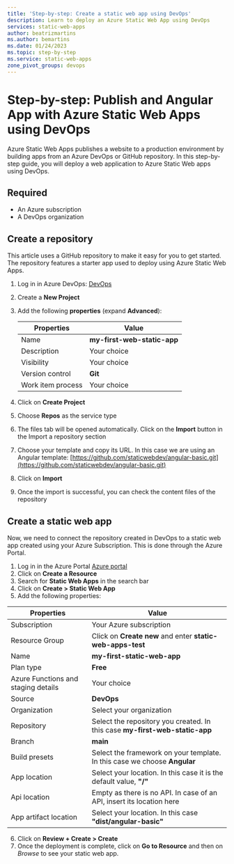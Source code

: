 ```yaml
---
title: 'Step-by-step: Create a static web app using DevOps'
description: Learn to deploy an Azure Static Web App using DevOps
services: static-web-apps
author: beatrizmartins
ms.author: bemartins
ms.date: 01/24/2023
ms.topic: step-by-step
ms.service: static-web-apps
zone_pivot_groups: devops
---
```


# Step-by-step: Publish and Angular App with Azure Static Web Apps using DevOps

Azure Static Web Apps publishes a website to a production environment by building apps from an Azure DevOps or GitHub repository. In this step-by-step guide, you will deploy a web application to Azure Static Web apps using DevOps.

## Required

- An Azure subscription
- A DevOps organization

## Create a repository

This article uses a GitHub repository to make it easy for you to get started. The repository features a starter app used to deploy using Azure Static Web Apps.

1. Log in in Azure DevOps: [DevOps](https://dev.azure.com/)
2. Create a **New Project**
3. Add the following **properties** (expand **Advanced**):

    | Properties | Value |
    |--|--|
    | Name | **my-first-web-static-app** |
    | Description | Your choice ||
    | Visibility | Your choice |
    | Version control | **Git**  |
    | Work item process | Your choice |

4. Click on **Create Project**
5. Choose **Repos** as the service type
6. The files tab will be opened automatically. Click on the **Import** button in the Import a repository section
7. Choose your template and copy its URL. In this case we are using an Angular template: [https://github.com/staticwebdev/angular-basic.git](https://github.com/staticwebdev/angular-basic.git)
8. Click on **Import**
9. Once the import is successful, you can check the content files of the repository

## Create a static web app

Now, we need to connect the repository created in DevOps to a static web app created using your Azure Subscription. This is done through the Azure Portal.

1. Log in in the Azure Portal [Azure portal](https://portal.azure.com)
2. Click on **Create a Resource**
3. Search for **Static Web Apps** in the search bar
4. Click on **Create > Static Web App**
5. Add the following properties:

| Properties | Value |
|--|--|
| Subscription | Your Azure subscription |
| Resource Group | Click on **Create new** and enter **static-web-apps-test** |
| Name | **my-first-static-web-app** |
| Plan type | **Free** |
| Azure Functions and staging details | Your choice |
| Source | **DevOps** |
| Organization | Select your organization |
| Repository| Select the repository you created. In this case **my-first-web-static-app** |
| Branch | **main** |
| Build presets | Select the framework on your template. In this case we choose **Angular** |
| App location | Select your location. In this case it is the default value, **"/"** |
| Api location | Empty as there is no API. In case of an API, insert its location here |
| App artifact location | Select your location. In this case **"dist/angular-basic"** |

6. Click on **Review + Create > Create**
7. Once the deployment is complete, click on **Go to Resource** and then on *Browse* to see your static web app.
